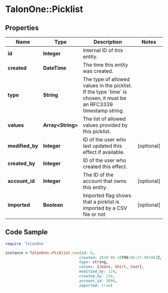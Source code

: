 # TalonOne::Picklist

## Properties

Name | Type | Description | Notes
------------ | ------------- | ------------- | -------------
**id** | **Integer** | Internal ID of this entity. | 
**created** | **DateTime** | The time this entity was created. | 
**type** | **String** | The type of allowed values in the picklist. If the type &#x60;time&#x60; is chosen, it must be an RFC3339 timestamp string. | 
**values** | **Array&lt;String&gt;** | The list of allowed values provided by this picklist. | 
**modified_by** | **Integer** | ID of the user who last updated this effect if available. | [optional] 
**created_by** | **Integer** | ID of the user who created this effect. | 
**account_id** | **Integer** | The ID of the account that owns this entity. | [optional] 
**imported** | **Boolean** | Imported flag shows that a picklist is imported by a CSV file or not | [optional] 

## Code Sample

```ruby
require 'TalonOne'

instance = TalonOne::Picklist.new(id: 6,
                                 created: 2020-06-10T09:05:27.993483Z,
                                 type: string,
                                 values: [Jeans, Shirt, Coat],
                                 modified_by: 124,
                                 created_by: 134,
                                 account_id: 3886,
                                 imported: true)
```


